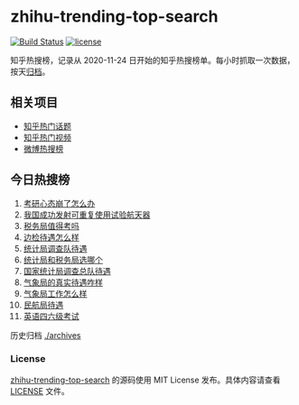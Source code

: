 # zhihu-trending-top-search

[![Build Status](https://github.com/justjavac/zhihu-trending-top-search/workflows/ci/badge.svg?branch=main)](https://github.com/justjavac/zhihu-trending-top-search/actions)
[![license](https://img.shields.io/github/license/justjavac/zhihu-trending-top-search)](https://github.com/justjavac/zhihu-trending-top-search/blob/main/LICENSE)

知乎热搜榜，记录从 2020-11-24
日开始的知乎热搜榜单。每小时抓取一次数据，按天[归档](./archives)。

## 相关项目

- [知乎热门话题](https://github.com/justjavac/zhihu-trending-hot-questions)
- [知乎热门视频](https://github.com/justjavac/zhihu-trending-hot-video)
- [微博热搜榜](https://github.com/justjavac/weibo-trending-hot-search)

## 今日热搜榜

<!-- BEGIN -->
<!-- 最后更新时间 Sun Dec 17 2023 20:15:13 GMT+0800 (China Standard Time) -->

1. [考研心态崩了怎么办](https://www.zhihu.com/search?q=考研心态崩了怎么办)
1. [我国成功发射可重复使用试验航天器](https://www.zhihu.com/search?q=我国成功发射可重复使用试验航天器)
1. [税务局值得考吗](https://www.zhihu.com/search?q=税务局值得考吗)
1. [边检待遇怎么样](https://www.zhihu.com/search?q=边检待遇怎么样)
1. [统计局调查队待遇](https://www.zhihu.com/search?q=统计局调查队待遇)
1. [统计局和税务局选哪个](https://www.zhihu.com/search?q=统计局和税务局选哪个)
1. [国家统计局调查总队待遇](https://www.zhihu.com/search?q=国家统计局调查总队待遇)
1. [气象局的真实待遇咋样](https://www.zhihu.com/search?q=气象局的真实待遇咋样)
1. [气象局工作怎么样](https://www.zhihu.com/search?q=气象局工作怎么样)
1. [民航局待遇](https://www.zhihu.com/search?q=民航局待遇)
1. [英语四六级考试](https://www.zhihu.com/search?q=英语四六级考试)

<!-- END -->

历史归档 [./archives](./archives)

### License

[zhihu-trending-top-search](https://github.com/justjavac/zhihu-trending-top-search)
的源码使用 MIT License 发布。具体内容请查看 [LICENSE](./LICENSE) 文件。
